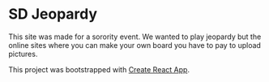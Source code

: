 

# SD Jeopardy
This site was made for a sorority event. We wanted to play jeopardy but the online sites where you can make your own board you have to pay to upload pictures.

This project was bootstrapped with [Create React App](https://github.com/facebook/create-react-app).
